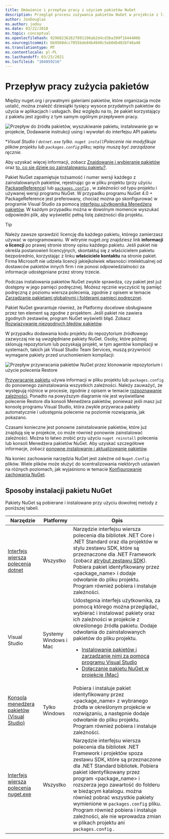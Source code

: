 ```yaml
---
title: Omówienie i przepływ pracy z użyciem pakietów NuGet
description: Przegląd procesu zużywania pakietów NuGet w projekcie z linkami do innych określonych części procesu.
author: JonDouglas
ms.author: jodou
ms.date: 03/22/2018
ms.topic: conceptual
ms.openlocfilehash: 92968236262f891106ab2d4cd3ba399f1644400b
ms.sourcegitcommit: bb9560dcc7055bde84b4940c5eb0db402bf46a48
ms.translationtype: MT
ms.contentlocale: pl-PL
ms.lasthandoff: 03/23/2021
ms.locfileid: "104859216"
---
```

# <a name="package-consumption-workflow"></a>Przepływ pracy zużycia pakietów

Między nuget.org i prywatnymi galeriami pakietów, które organizacja może ustalić, można znaleźć dziesiątki tysięcy wysoce przydatnych pakietów do użycia w aplikacjach i usługach. Bez względu na to, że pakiet korzystający z pakietu jest zgodny z tym samym ogólnym przepływem pracy.

![Przepływ do źródła pakietów, wyszukiwanie pakietu, instalowanie go w projekcie, Dodawanie instrukcji using i wywołań do interfejsu API pakietu](media/Overview-01-GeneralFlow.png)

\*_Visual Studio i `dotnet.exe` tylko. `nuget install`Polecenie nie modyfikuje plików projektu lub `packages.config` pliku; wpisy muszą być zarządzane ręcznie._

Aby uzyskać więcej informacji, zobacz [Znajdowanie i wybieranie pakietów](../consume-packages/finding-and-choosing-packages.md) oraz [to, co się dzieje po zainstalowaniu pakietu?](../concepts/package-installation-process.md).

Pakiet NuGet zapamiętuje tożsamość i numer wersji każdego z zainstalowanych pakietów, rejestrując go w pliku projektu (przy użyciu [PackageReference](../consume-packages/package-references-in-project-files.md)) lub [`packages.config`](../reference/packages-config.md) , w zależności od typu projektu i używanej wersji programu NuGet. W przypadku programu NuGet 4.0 + PackageReference jest preferowany, chociaż można go skonfigurować w programie Visual Studio za pomocą [interfejsu użytkownika Menedżera pakietów](install-use-packages-visual-studio.md). W każdym przypadku można w dowolnym momencie wyszukać odpowiedni plik, aby wyświetlić pełną listę zależności dla projektu.

> [!Tip]
> Należy zawsze sprawdzić licencję dla każdego pakietu, którego zamierzasz używać w oprogramowaniu. W witrynie nuget.org znajdziesz link **informacji o licencji** po prawej stronie strony opisu każdego pakietu. Jeśli pakiet nie określa postanowień licencyjnych, skontaktuj się z właścicielem pakietu bezpośrednio, korzystając z linku **właściciele kontaktu** na stronie pakiet. Firma Microsoft nie udziela licencji jakiejkolwiek własności intelektualnej od dostawców pakietów innych firm i nie ponosi odpowiedzialności za informacje udostępniane przez strony trzecie.

Podczas instalowania pakietów NuGet zwykle sprawdza, czy pakiet jest już dostępny w jego pamięci podręcznej. Możesz ręcznie wyczyścić tę pamięć podręczną z poziomu wiersza polecenia, zgodnie z opisem w temacie [Zarządzanie pakietami globalnymi i folderami pamięci podręcznej](../consume-packages/managing-the-global-packages-and-cache-folders.md).

Pakiet NuGet gwarantuje również, że Platformy docelowe obsługiwane przez ten element są zgodne z projektem. Jeśli pakiet nie zawiera zgodnych zestawów, program NuGet wyświetli błąd. Zobacz [Rozwiązywanie niezgodnych błędów pakietów](../concepts/dependency-resolution.md#resolving-incompatible-package-errors).

W przypadku dodawania kodu projektu do repozytorium źródłowego zazwyczaj nie są uwzględniane pakiety NuGet. Osoby, które później sklonują repozytorium lub pozyskają projekt, w tym agentów kompilacji w systemach, takich jak Visual Studio Team Services, muszą przywrócić wymagane pakiety przed uruchomieniem kompilacji:

![Przepływ przywracania pakietów NuGet przez klonowanie repozytorium i użycie polecenia Restore](media/Overview-02-RestoreFlow.png)

[Przywracanie pakietu](../consume-packages/package-restore.md) używa informacji w pliku projektu lub `packages.config` do ponownego zainstalowania wszystkich zależności. Należy zauważyć, że występują różnice w procesie, zgodnie z opisem w temacie [rozpoznawanie zależności](../concepts/dependency-resolution.md). Ponadto na powyższym diagramie nie jest wyświetlane polecenie Restore dla konsoli Menedżera pakietów, ponieważ jeśli masz już konsolę programu Visual Studio, która zwykle przywraca pakiety automatycznie i udostępnia polecenie na poziomie rozwiązania, jak pokazano.

Czasami konieczne jest ponowne zainstalowanie pakietów, które już znajdują się w projekcie, co może również ponownie zainstalować zależności. Można to łatwo zrobić przy użyciu `nuget reinstall` polecenia lub konsoli Menedżera pakietów NuGet. Aby uzyskać szczegółowe informacje, zobacz [ponowne instalowanie i aktualizowanie pakietów](../consume-packages/reinstalling-and-updating-packages.md).

Na koniec zachowanie narzędzia NuGet jest zależne od `Nuget.Config` plików. Wiele plików może służyć do scentralizowania niektórych ustawień na różnych poziomach, jak wyjaśniono w temacie [Konfigurowanie zachowania NuGet](../consume-packages/configuring-nuget-behavior.md).

## <a name="ways-to-install-a-nuget-package"></a>Sposoby instalacji pakietu NuGet

Pakiety NuGet są pobierane i instalowane przy użyciu dowolnej metody z poniższej tabeli.

| Narzędzie | Platformy | Opis |
| --- | --- | --- |
| [Interfejs wiersza polecenia dotnet](install-use-packages-dotnet-cli.md) | Wszystko | Narzędzie interfejsu wiersza polecenia dla bibliotek .NET Core i .NET Standard oraz dla projektów w stylu zestawu SDK, które są przeznaczone dla .NET Framework (zobacz [atrybut zestawu SDK](/dotnet/core/tools/csproj#additions)). Pobiera pakiet identyfikowany przez \<package_name\> i dodaje odwołanie do pliku projektu. Program również pobiera i instaluje zależności. |
| Visual Studio | Systemy Windows i Mac | Udostępnia interfejs użytkownika, za pomocą którego można przeglądać, wybierać i instalować pakiety oraz ich zależności w projekcie z określonego źródła pakietu. Dodaje odwołania do zainstalowanych pakietów do pliku projektu.<ul><li>[Instalowanie pakietów i zarządzanie nimi za pomocą programu Visual Studio](install-use-packages-visual-studio.md)</li><li>[Dołączanie pakietu NuGet w projekcie (Mac)](/visualstudio/mac/nuget-walkthrough)</li></ul> |
| [Konsola menedżera pakietów (Visual Studio)](install-use-packages-powershell.md) | Tylko Windows | Pobiera i instaluje pakiet identyfikowany przez \<package_name\> z wybranego źródła w określonym projekcie w rozwiązaniu, a następnie dodaje odwołanie do pliku projektu. Program również pobiera i instaluje zależności. |
| [Interfejs wiersza polecenia nuget.exe](install-use-packages-nuget-cli.md) | Wszystko | Narzędzie interfejsu wiersza polecenia dla bibliotek .NET Framework i projektów spoza zestawu SDK, które są przeznaczone dla .NET Standard bibliotek. Pobiera pakiet identyfikowany przez program \<package_name\> i rozszerza jego zawartość do folderu w bieżącym katalogu. można również pobrać wszystkie pakiety wymienione w `packages.config` pliku. Program również pobiera i instaluje zależności, ale nie wprowadza zmian w plikach projektu ani `packages.config` . |
